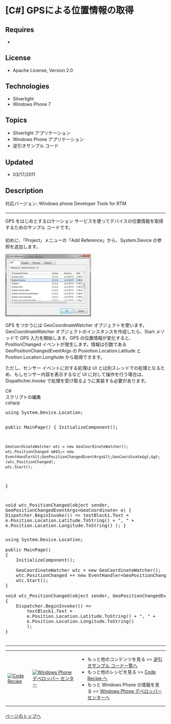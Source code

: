 # [C#] GPSによる位置情報の取得
## Requires
- 
## License
- Apache License, Version 2.0
## Technologies
- Silverlight
- Windows Phone 7
## Topics
- Silverlight アプリケーション
- Windows Phone アプリケーション
- 逆引きサンプル コード
## Updated
- 03/17/2011
## Description

<p>対応バージョン: Windows phone Developer Tools for RTM</p>
<hr style="clear:both; margin-bottom:8px; margin-top:20px">
<p style="margin-bottom:20px">GPS をはじめとするロケーション サービスを使ってデバイスの位置情報を取得するためのサンプル コードです。</p>
<p>初めに、「Project」メニューの「Add Reference」から、System.Device の参照を追加します。</p>
<p><img src="18891-image002.jpg" alt="図 1" width="269" height="195"></p>
<p>GPS をつかうには GeoCoordinateWatcher オブジェクトを使います。GeoCoordinateWatcher オブジェクトのインスタンスを作成したら、Start メソッドで GPS 入力を開始します。GPS の位置情報が変化すると、PositionChanged イベントが発生します。情報は引数である GeoPositionChangedEventArgs の Posiotion.Location.Latitude と Position.Location.Longitude から取得できます。</p>
<p>ただし、センサー イベントに対する処理は UI とは別スレッドでの処理となるため、もしセンサー内容を表示するなど UI に対して操作を行う場合は、Dispathcher.Invoke で処理を受け取るように実装する必要があります。</p>
<div class="scriptcode">
<div class="pluginEditHolder" pluginCommand="mceScriptCode">
<div class="title"><span>C#</span></div>
<div class="pluginEditHolderLink">スクリプトの編集</div>
<span class="hidden">csharp</span>
<pre class="hidden">using System.Device.Location;

public MainPage()
{
    InitializeComponent();

    GeoCoordinateWatcher wtc = new GeoCoordinateWatcher();
    wtc.PositionChanged &#43;= new EventHandler&lt;GeoPositionChangedEventArgs&lt;GeoCoordinate&gt;&gt;(wtc_PositionChanged);
    wtc.Start();
}
 
void wtc_PositionChanged(object sender, GeoPositionChangedEventArgs&lt;GeoCoordinate&gt; e)
{
    Dispatcher.BeginInvoke(() =&gt;
        textBlock1.Text =
        e.Position.Location.Latitude.ToString() &#43; &quot;, &quot; &#43;
        e.Position.Location.Longitude.ToString()
        );
}</pre>
<div class="preview">
<pre class="csharp"><span class="cs__keyword">using</span>&nbsp;System.Device.Location;&nbsp;
&nbsp;
<span class="cs__keyword">public</span>&nbsp;MainPage()&nbsp;
{&nbsp;
&nbsp;&nbsp;&nbsp;&nbsp;InitializeComponent();&nbsp;
&nbsp;
&nbsp;&nbsp;&nbsp;&nbsp;GeoCoordinateWatcher&nbsp;wtc&nbsp;=&nbsp;<span class="cs__keyword">new</span>&nbsp;GeoCoordinateWatcher();&nbsp;
&nbsp;&nbsp;&nbsp;&nbsp;wtc.PositionChanged&nbsp;&#43;=&nbsp;<span class="cs__keyword">new</span>&nbsp;EventHandler&lt;GeoPositionChangedEventArgs&lt;GeoCoordinate&gt;&gt;(wtc_PositionChanged);&nbsp;
&nbsp;&nbsp;&nbsp;&nbsp;wtc.Start();&nbsp;
}&nbsp;
&nbsp;&nbsp;
<span class="cs__keyword">void</span>&nbsp;wtc_PositionChanged(<span class="cs__keyword">object</span>&nbsp;sender,&nbsp;GeoPositionChangedEventArgs&lt;GeoCoordinate&gt;&nbsp;e)&nbsp;
{&nbsp;
&nbsp;&nbsp;&nbsp;&nbsp;Dispatcher.BeginInvoke(()&nbsp;=&gt;&nbsp;
&nbsp;&nbsp;&nbsp;&nbsp;&nbsp;&nbsp;&nbsp;&nbsp;textBlock1.Text&nbsp;=&nbsp;
&nbsp;&nbsp;&nbsp;&nbsp;&nbsp;&nbsp;&nbsp;&nbsp;e.Position.Location.Latitude.ToString()&nbsp;&#43;&nbsp;<span class="cs__string">&quot;,&nbsp;&quot;</span>&nbsp;&#43;&nbsp;
&nbsp;&nbsp;&nbsp;&nbsp;&nbsp;&nbsp;&nbsp;&nbsp;e.Position.Location.Longitude.ToString()&nbsp;
&nbsp;&nbsp;&nbsp;&nbsp;&nbsp;&nbsp;&nbsp;&nbsp;);&nbsp;
}&nbsp;
&nbsp;
</pre>
</div>
</div>
</div>
<hr style="clear:both; margin-bottom:8px; margin-top:20px">
<table>
<tbody>
<tr>
<td><a href="http://code.msdn.microsoft.com/ja-jp"><img src="-ff950935.coderecipe_180x70%28ja-jp,msdn.10%29.jpg" border="0" alt="Code Recipe" width="180" height="70" style="margin-top:3px"></a></td>
<td><a href="http://msdn.microsoft.com/ja-jp/windowsphone" target="_blank"><img src="-ff950935.winphone_180x70(ja-jp,msdn.10).gif" border="0" alt="Windows Phone デベロッパー センター" width="180" height="70" style="margin-top:3px"></a></td>
<td>
<ul>
<li>もっと他のコンテンツを見る &gt;&gt; <a href="http://msdn.microsoft.com/ja-jp/ff363212" target="_blank">
逆引きサンプル コード一覧へ</a> </li><li>もっと他のレシピを見る &gt;&gt; <a href="http://code.msdn.microsoft.com/ja-jp">Code Recipe へ</a>
</li><li>もっと&nbsp;Windows Phone の情報を見る &gt;&gt; <a href="http://msdn.microsoft.com/ja-jp/windowsphone" target="_blank">
Windows Phone デベロッパー センターへ</a> </li></ul>
</td>
</tr>
</tbody>
</table>
<p style="margin-top:20px"><a href="#top"><img src="-top.gif" border="0" alt="">ページのトップへ</a></p>
